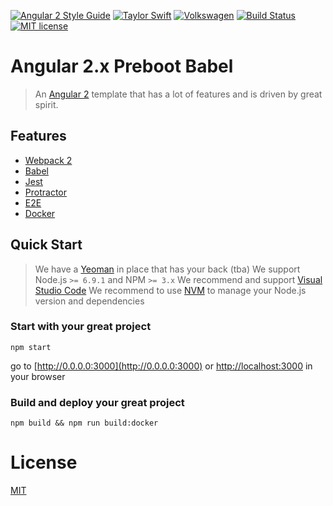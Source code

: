 [![Angular 2 Style Guide](https://mgechev.github.io/angular2-style-guide/images/badge.svg)](https://github.com/mgechev/angular2-style-guide)
[![Taylor Swift](https://img.shields.io/badge/secured%20by-taylor%20swift-brightgreen.svg)](https://twitter.com/SwiftOnSecurity)
[![Volkswagen](https://auchenberg.github.io/volkswagen/volkswargen_ci.svg?v=1)](https://github.com/auchenberg/volkswagen)
[![Build Status](https://travis-ci.org/katallaxie/angular2-preboot-babel.svg?branch=master)](https://travis-ci.org/katallaxie/angular2-preboot-babel)
[![MIT license](http://img.shields.io/badge/license-MIT-brightgreen.svg)](http://opensource.org/licenses/MIT)

# Angular 2.x Preboot Babel

> An [Angular 2](https://angular.io) template that has a lot of features and is driven by great spirit.

## Features

* [Webpack 2](http://webpack.github.io/)
* [Babel](https://babeljs.io)
* [Jest](https://facebook.github.io/jest/)
* [Protractor](https://angular.github.io/protractor/)
* [E2E](https://angular.github.io/protractor/#/faq#what-s-the-difference-between-karma-and-protractor-when-do-i-use-which-)
* [Docker](https://docker.io)

## Quick Start

> We have a [Yeoman](http://yeoman.io/generators/) in place that has your back (tba)
> We support Node.js `>= 6.9.1` and NPM `>= 3.x` 
> We recommend and support [Visual Studio Code](https://code.visualstudio.com/)
> We recommend to use [NVM](https://github.com/creationix/nvm) to manage your Node.js version and dependencies

### Start with your great project
```
npm start
```
go to [http://0.0.0.0:3000](http://0.0.0.0:3000) or [http://localhost:3000](http://localhost:3000) in your browser

### Build and deploy your great project
```
npm build && npm run build:docker
```

# License
 [MIT](/LICENSE)
